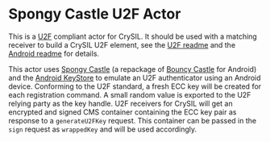 # Spongy Castle U2F Actor

This is a [U2F](https://www.yubico.com/applications/fido/) compliant actor for CrySIL. It should be used with a matching receiver to build a CrySIL U2F element, see the [U2F readme](./../../../../samples/u2f/) and the [Android readme](./../../../../samples/android/) for details.

This actor uses [Spongy Castle](https://rtyley.github.io/spongycastle/) (a repackage of [Bouncy Castle](https://www.bouncycastle.org/java.html) for Android) and the [Android KeyStore](https://developer.android.com/training/articles/keystore.html) to emulate an U2F authenticator using an Android device. Conforming to the U2F standard, a fresh ECC key will be created for each registration command. A small random value is exported to the U2F relying party as the key handle. U2F receivers for CrySIL will get an encrypted and signed CMS container containing the ECC key pair as response to a `generateU2FKey` request. This container can be passed in the `sign` request as `wrappedKey` and will be used accordingly.
